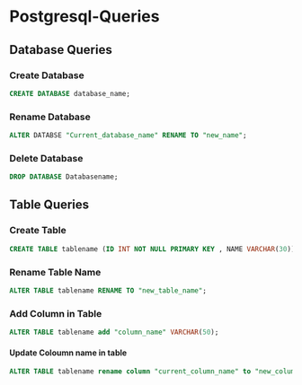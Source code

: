 # Postgresql-Queries
## Database Queries 
### Create Database 
```sql
CREATE DATABASE database_name;
```
### Rename Database
```sql
ALTER DATABSE "Current_database_name" RENAME TO "new_name";
```

### Delete Database
```sql
DROP DATABASE Databasename;
```
## Table Queries
### Create Table
```sql
CREATE TABLE tablename (ID INT NOT NULL PRIMARY KEY , NAME VARCHAR(30));
```
### Rename Table Name
```sql
ALTER TABLE tablename RENAME TO "new_table_name";
```
### Add Column in Table
```sql
ALTER TABLE tablename add "column_name" VARCHAR(50);
```
#### Update Coloumn name in table
```sql
ALTER TABLE tablename rename column "current_column_name" to "new_column_name";
```







